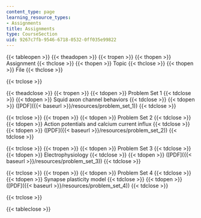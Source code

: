 ```yaml
---
content_type: page
learning_resource_types:
- Assignments
title: Assignments
type: CourseSection
uid: 9267c7fb-9546-6718-0532-0ff035e99822
---
```


{{< tableopen >}}
{{< theadopen >}}
{{< tropen >}}
{{< thopen >}}
Assignment
{{< thclose >}}
{{< thopen >}}
Topic
{{< thclose >}}
{{< thopen >}}
File
{{< thclose >}}

{{< trclose >}}

{{< theadclose >}}
{{< tropen >}}
{{< tdopen >}}
Problem Set 1
{{< tdclose >}}
{{< tdopen >}}
Squid axon channel behaviors
{{< tdclose >}}
{{< tdopen >}}
([PDF]({{< baseurl >}}/resources/problem_set_1))
{{< tdclose >}}

{{< trclose >}}
{{< tropen >}}
{{< tdopen >}}
Problem Set 2
{{< tdclose >}}
{{< tdopen >}}
Action potentials and calcium current influx
{{< tdclose >}}
{{< tdopen >}}
([PDF]({{< baseurl >}}/resources/problem_set_2))
{{< tdclose >}}

{{< trclose >}}
{{< tropen >}}
{{< tdopen >}}
Problem Set 3
{{< tdclose >}}
{{< tdopen >}}
Electrophysiology
{{< tdclose >}}
{{< tdopen >}}
([PDF]({{< baseurl >}}/resources/problem_set_3))
{{< tdclose >}}

{{< trclose >}}
{{< tropen >}}
{{< tdopen >}}
Problem Set 4
{{< tdclose >}}
{{< tdopen >}}
Synapse plasticity model
{{< tdclose >}}
{{< tdopen >}}
([PDF]({{< baseurl >}}/resources/problem_set_4))
{{< tdclose >}}

{{< trclose >}}

{{< tableclose >}}
